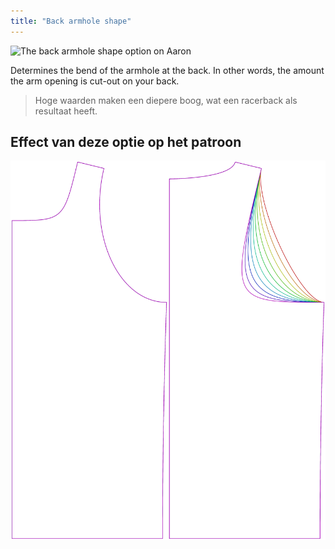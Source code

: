 ```yaml
---
title: "Back armhole shape"
---
```


![The back armhole shape option on Aaron](./backlinebend.svg)

Determines the bend of the armhole at the back. In other words, the amount the arm opening is cut-out on your back.

> Hoge waarden maken een diepere boog, wat een racerback als resultaat heeft.

## Effect van deze optie op het patroon

![This image shows the effect of this option by superimposing several variants that have a different value for this option](aaron_backlinebend_sample.svg "Effect of this option on the pattern")
